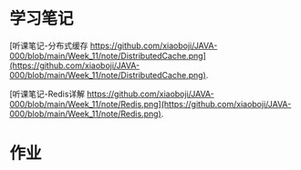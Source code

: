 # 学习笔记
[听课笔记-分布式缓存 https://github.com/xiaoboji/JAVA-000/blob/main/Week_11/note/DistributedCache.png](https://github.com/xiaoboji/JAVA-000/blob/main/Week_11/note/DistributedCache.png).

[听课笔记-Redis详解 https://github.com/xiaoboji/JAVA-000/blob/main/Week_11/note/Redis.png](https://github.com/xiaoboji/JAVA-000/blob/main/Week_11/note/Redis.png).

# 作业

